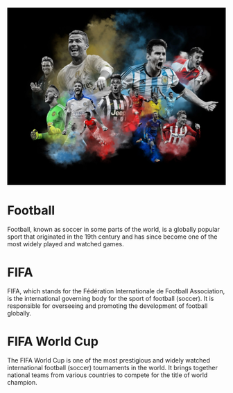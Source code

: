 ![Image Alt Text](https://raw.githubusercontent.com/GayasuddinMohd/Exploratory-Data-Analysis-on-FIFA/main/Fifa%20Image.webp)

# Football
Football, known as soccer in some parts of the world, is a globally popular sport that originated in the 19th century and has since become one of the most widely played and watched games.

# FIFA 
FIFA, which stands for the Fédération Internationale de Football Association, is the international governing body for the sport of football (soccer). It is responsible for overseeing and promoting the development of football globally.

# FIFA World Cup
The FIFA World Cup is one of the most prestigious and widely watched international football (soccer) tournaments in the world. It brings together national teams from various countries to compete for the title of world champion.
